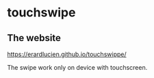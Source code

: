 # touchswipe 

## The website

https://erardlucien.github.io/touchswippe/

The swipe work only on device with touchscreen.
